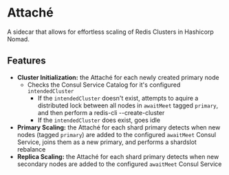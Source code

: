 # Attaché
A sidecar that allows for effortless scaling of Redis Clusters in Hashicorp
Nomad.

## Features
- **Cluster Initialization:** the Attaché for each newly created primary node
  - Checks the Consul Service Catalog for it's configured `intendedCluster`
    - If the `intendedCluster` doesn't exist, attempts to aquire a distributed
      lock between all nodes in `awaitMeet` tagged `primary`, and then perform a
      redis-cli --create-cluster
    - If the `intendedCluster` does exist, goes idle
- **Primary Scaling:** the Attaché for each shard primary detects when new nodes
  (tagged `primary`) are added to the configured `awaitMeet` Consul Service,
  joins them as a new primary, and performs a shardslot rebalance
- **Replica Scaling:** the Attaché for each shard primary detects when new
  secondary nodes are added to the configured `awaitMeet` Consul Service
